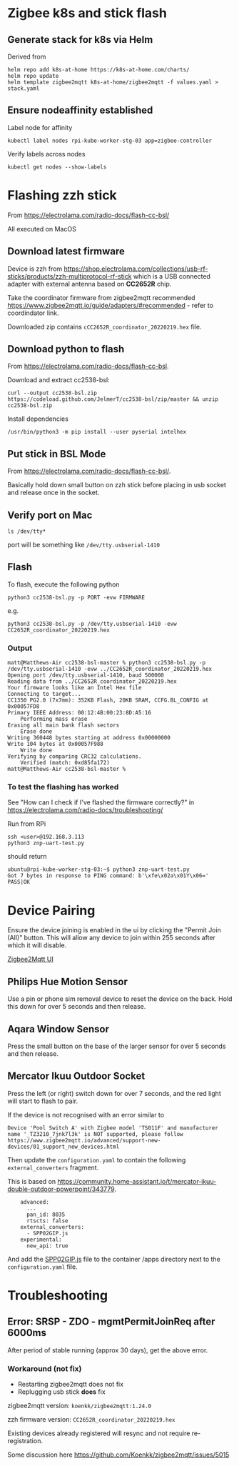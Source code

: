 
# Zigbee k8s and stick flash 

## Generate stack for k8s via Helm

Derived from

```
helm repo add k8s-at-home https://k8s-at-home.com/charts/
helm repo update
helm template zigbee2mqtt k8s-at-home/zigbee2mqtt -f values.yaml > stack.yaml
```

## Ensure nodeaffinity established 

Label node for affinity

`kubectl label nodes rpi-kube-worker-stg-03 app=zigbee-controller`

Verify labels across nodes

`kubectl get nodes --show-labels`

# Flashing zzh stick

From https://electrolama.com/radio-docs/flash-cc-bsl/

All executed on MacOS

## Download latest firmware

Device is zzh from https://shop.electrolama.com/collections/usb-rf-sticks/products/zzh-multiprotocol-rf-stick which is a USB connected adapter with external antenna based on **CC2652R** chip.

Take the coordinator firmware from zigbee2mqtt recommended https://www.zigbee2mqtt.io/guide/adapters/#recommended - refer to coordindator link.

Downloaded zip contains `cCC2652R_coordinator_20220219.hex` file.

## Download python to flash

From https://electrolama.com/radio-docs/flash-cc-bsl. 

Download and extract cc2538-bsl:

```curl --output cc2538-bsl.zip https://codeload.github.com/JelmerT/cc2538-bsl/zip/master && unzip cc2538-bsl.zip```

Install dependencies

```/usr/bin/python3 -m pip install --user pyserial intelhex```

## Put stick in BSL Mode

From https://electrolama.com/radio-docs/flash-cc-bsl/.

Basically hold down small button on zzh stick before placing in usb socket and release once in the socket.

## Verify port on Mac

```ls /dev/tty*```

port will be something like ```/dev/tty.usbserial-1410```

## Flash

To flash, execute the following python

```python3 cc2538-bsl.py -p PORT -evw FIRMWARE```

e.g.

```python3 cc2538-bsl.py -p /dev/tty.usbserial-1410 -evw CC2652R_coordinator_20220219.hex```

### Output

```
matt@Matthews-Air cc2538-bsl-master % python3 cc2538-bsl.py -p /dev/tty.usbserial-1410 -evw ../CC2652R_coordinator_20220219.hex 
Opening port /dev/tty.usbserial-1410, baud 500000
Reading data from ../CC2652R_coordinator_20220219.hex
Your firmware looks like an Intel Hex file
Connecting to target...
CC1350 PG2.0 (7x7mm): 352KB Flash, 20KB SRAM, CCFG.BL_CONFIG at 0x00057FD8
Primary IEEE Address: 00:12:4B:00:23:8D:A5:16
    Performing mass erase
Erasing all main bank flash sectors
    Erase done
Writing 360448 bytes starting at address 0x00000000
Write 104 bytes at 0x00057F988
    Write done                                
Verifying by comparing CRC32 calculations.
    Verified (match: 0xd85fa172)
matt@Matthews-Air cc2538-bsl-master % 
```

### To test the flashing has worked

See "How can I check if I've flashed the firmware correctly?" in https://electrolama.com/radio-docs/troubleshooting/

Run from RPi
```
ssh <user>@192.168.3.113
python3 znp-uart-test.py
```

should return

```
ubuntu@rpi-kube-worker-stg-03:~$ python3 znp-uart-test.py 
Got 7 bytes in response to PING command: b'\xfe\x02a\x01Y\x06='
PASS|OK
```

# Device Pairing

Ensure the device joining is enabled in the ui by clicking the "Permit Join (All)" button. This will allow any device to join within 255 seconds after which it will disable.

[Zigbee2Mqtt UI](./device_ui.png)

## Philips Hue Motion Sensor

Use a pin or phone sim removal device to reset the device on the back. Hold this down for over 5 seconds and then release. 

## Aqara Window Sensor

Press the small button on the base of the larger sensor for over 5 seconds and then release.

## Mercator Ikuu Outdoor Socket

Press the left (or right) switch down for over 7 seconds, and the red light will start to flash to pair.

If the device is not recognised with an error similar to

```
Device 'Pool Switch A' with Zigbee model 'TS011F' and manufacturer name '_TZ3210_7jnk7l3k' is NOT supported, please follow https://www.zigbee2mqtt.io/advanced/support-new-devices/01_support_new_devices.html
```

Then update the ```configuration.yaml``` to contain the following ```external_converters``` fragment.

This is based on https://community.home-assistant.io/t/mercator-ikuu-double-outdoor-powerpoint/343779. 

```
    advanced:
      ...
      pan_id: 8035
      rtscts: false
    external_converters:
      - SPP02GIP.js
    experimental:
      new_api: true
```

And add the [SPP02GIP.js](../../apps/common/zigbee2mqtt/SPP02GIP.js) file to the container /apps directory next to the ```configuration.yaml``` file.

# Troubleshooting

## Error: SRSP - ZDO - mgmtPermitJoinReq after 6000ms

After period of stable running (approx 30 days), get the above error.

### Workaround (not fix)

- Restarting zigbee2mqtt does not fix
- Replugging usb stick **does** fix 

zigbee2mqtt version: `koenkk/zigbee2mqtt:1.24.0`

zzh firmware version: `CC2652R_coordinator_20220219.hex`

Existing devices already registered will resync and not require re-registration.

Some discussion here https://github.com/Koenkk/zigbee2mqtt/issues/5015
